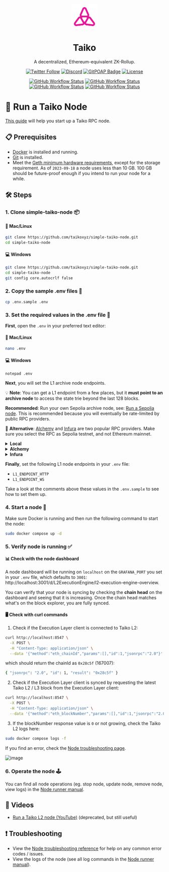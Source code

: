 <p align="center">
  <img src="taiko-icon-blk.svg" width="80" alt="Logo for Taiko" />
</p>

<h1 align="center">
  Taiko
</h1>

<p align="center">
  A decentralized, Ethereum-equivalent ZK-Rollup.
</p>

<div align="center">

[![Twitter Follow](https://img.shields.io/twitter/follow/taikoxyz?style=social)](https://twitter.com/taikoxyz)
[![Discord](https://img.shields.io/discord/984015101017346058?color=%235865F2&label=Discord&logo=discord&logoColor=%23fff)](https://discord.gg/taikoxyz)
[![GitPOAP Badge](https://public-api.gitpoap.io/v1/repo/taikoxyz/taiko-mono/badge)](https://www.gitpoap.io/gh/taikoxyz/taiko-mono)
[![License](https://img.shields.io/github/license/taikoxyz/taiko-mono)](https://github.com/taikoxyz/taiko-mono/blob/main/LICENSE.md)

[![GitHub Workflow Status](https://img.shields.io/github/actions/workflow/status/taikoxyz/taiko-mono/protocol.yml?branch=main&label=Protocol&logo=github)](https://github.com/taikoxyz/taiko-mono/actions/workflows/protocol.yml)
[![GitHub Workflow Status](https://img.shields.io/github/actions/workflow/status/taikoxyz/taiko-mono/relayer.yml?branch=main&label=Relayer&logo=github)](https://github.com/taikoxyz/taiko-mono/actions/workflows/relayer.yml)
[![GitHub Workflow Status](https://img.shields.io/github/actions/workflow/status/taikoxyz/taiko-mono/bridge-ui-v2.yml?branch=main&label=Bridge%20UI&logo=github)](https://github.com/taikoxyz/taiko-mono/actions/workflows/bridge-ui.yml)
[![GitHub Workflow Status](https://img.shields.io/github/actions/workflow/status/taikoxyz/taiko-mono/website.yml?branch=main&label=Website&logo=github)](https://github.com/taikoxyz/taiko-mono/actions/workflows/website.yml)

</div>

# 🚀 Run a Taiko Node

[This guide](https://taiko.xyz/docs/guides/run-a-taiko-node) will help you start up a Taiko RPC node.

## 📋 Prerequisites

- [Docker](https://docs.docker.com/engine/install/) is installed and running.
- [Git](https://github.com/git-guides/install-git/) is installed.
- Meet the [Geth minimum hardware requirements](https://github.com/ethereum/go-ethereum#hardware-requirements), except for the storage requirement. As of `2023-09-18` a node uses less than 10 GB. 100 GB should be future-proof enough if you intend to run your node for a while.

## 🛠️ Steps

### 1. Clone simple-taiko-node 📦

#### 🍏 Mac/Linux

```bash
git clone https://github.com/taikoxyz/simple-taiko-node.git
cd simple-taiko-node
```

#### 💻 Windows

```bash
git clone https://github.com/taikoxyz/simple-taiko-node.git
cd simple-taiko-node
git config core.autocrlf false
```

### 2. Copy the sample .env files 📄

```bash
cp .env.sample .env
```

### 3. Set the required values in the .env file 📝

**First**, open the `.env` in your preferred text editor:

#### 🍏 Mac/Linux

```bash
nano .env
```

#### 💻 Windows

```bash
notepad .env
```

**Next**, you will set the L1 archive node endpoints.

:bulb: **Note**: You can get a L1 endpoint from a few places, but it **must point to an archive node** to access the state trie beyond the last 128 blocks.

**Recommended**: Run your own Sepolia archive node, see: [Run a Sepolia node](https://taiko.xyz/docs/guides/run-a-sepolia-node). This is recommended because you will eventually be rate-limited by public RPC providers.

🔄 **Alternative**: [Alchemy](https://www.alchemy.com) and [Infura](https://www.infura.io) are two popular RPC providers. Make sure you select the RPC as Sepolia testnet, and not Ethereum mainnet.

<details>
  <summary><strong>Local</strong></summary>

If you are running a local Sepolia node, you cannot reference the L1 endpoints as `http://127.0.0.1:8545` and `ws://127.0.0.1:8546` because that is local to inside the simple-taiko-node Docker image. Depending on your firewall setup, you can do a few things. You can try:

Using `host.docker.internal` (see: [stack overflow](https://stackoverflow.com/questions/24319662/from-inside-of-a-docker-container-how-do-i-connect-to-the-localhost-of-the-mach))
Using the private ip address of your machine (use something like `ip addr show` to get this ip address)
  
</details>

<details>
  <summary><strong>Alchemy</strong></summary>

First, sign in to [Alchemy's dashboard](https://www.alchemy.com).
![image](https://github.com/fonckchain/simple-taiko-node/assets/30877952/921f7192-177b-48fc-8989-ad96cd24e459)

Then, go to "Create App".
![image](https://github.com/fonckchain/simple-taiko-node/assets/30877952/56d0ee7a-572d-4dfa-8c51-b910cc8c1500)

Next, configure your app:

- for "name", enter "Taiko A3 Node", or your preferred name.
- for "chain", select "Ethereum".
- for "network", select "Ethereum Sepolia".

Then, click the "Create app" button.
![image](https://github.com/fonckchain/simple-taiko-node/assets/30877952/0e5498ba-b92a-40ad-bb49-46f05aa91996)


After, go to "Dashboard", and click "view key".

You should see `https://eth-sepolia...` and `wss://eth-sepolia...`. Copy both endpoints.

These are your `L1_ENDPOINT_HTTP` and `L1_ENDPOINT_WS` on your `.env`.
![image](https://github.com/fonckchain/simple-taiko-node/assets/30877952/59427dd0-e638-422e-947f-3b14dfa0c614)
  
</details>

<details>
  <summary><strong>Infura</strong></summary>

First, sign in to [Infura's dashboard](https://www.infura.io).
![image](https://github.com/fonckchain/simple-taiko-node/assets/30877952/d58fae6d-75dc-430e-90a1-b0696fb65a0c)

Next, go to "API Keys", and click the "create new API key" button:

- for "network", select "Web3 API".
- for "name", enter "Taiko A3 Node", or your preferred name.

Then, click the "create" button.
![image](https://github.com/fonckchain/simple-taiko-node/assets/30877952/1340844a-ed9b-4ef6-8b78-70766c09a2be)

You should be redirected to your app's page.

Then go to "Endpoints", and select "Sepolia". Copy the `https://sepolia.infura...` endpoint.

This is your `L1_ENDPOINT_HTTP` on your `.env`.
![image](https://github.com/fonckchain/simple-taiko-node/assets/30877952/912ee99a-27fe-4878-89bd-1706d22be7c5)

Next, go to "WebSockets", and copy the `wss://sepolia.infura...` endpoint.

This is your `L1_ENDPOINT_WS` on your `.env`.
![image](https://github.com/fonckchain/simple-taiko-node/assets/30877952/1d22c93f-e864-4a31-afb7-1f376422d1d8)

</details>

**Finally**, set the following L1 node endpoints in your `.env` file:

- `L1_ENDPOINT_HTTP`
- `L1_ENDPOINT_WS`

Take a look at the comments above these values in the `.env.sample` to see how to set them up.

### 4. Start a node 🏁

Make sure Docker is running and then run the following command to start the node:

```bash
sudo docker compose up -d
```

### 5. Verify node is running ✅

#### 📊 Check with the node dashboard

A node dashboard will be running on `localhost` on the `GRAFANA_PORT` you set in your `.env` file, which defaults to `3001`: http://localhost:3001/d/L2ExecutionEngine/l2-execution-engine-overview.

You can verify that your node is syncing by checking the **chain head** on the dashboard and seeing that it is increasing. Once the chain head matches what's on the block explorer, you are fully synced.

#### 🖥️ Check with curl commands

1. Check if the Execution Layer client is connected to Taiko L2:

```bash
curl http://localhost:8547 \
  -X POST \
  -H "Content-Type: application/json" \
  --data '{"method":"eth_chainId","params":[],"id":1,"jsonrpc":"2.0"}'
```

which should return the chainId as `0x28c5f` (167007):

```bash
{ "jsonrpc": "2.0", "id": 1, "result": "0x28c5f" }
```

2. Check if the Execution Layer client is synced by requesting the latest Taiko L2 / L3 block from the Execution Layer client:

```bash
curl http://localhost:8547 \
  -X POST \
  -H "Content-Type: application/json" \
  --data '{"method":"eth_blockNumber","params":[],"id":1,"jsonrpc":"2.0"}'
```

3. If the blockNumber response value is `0` or not growing, check the Taiko L2 logs here:

```bash
sudo docker compose logs -f
```

If you find an error, check the [Node troubleshooting page](https://taiko.xyz/docs/reference/node-troubleshooting).

![image](https://github.com/fonckchain/simple-taiko-node/assets/30877952/ecbc4434-3c55-43cc-ab08-37471668f73f)

### 6. Operate the node 🕹️

You can find all node operations (eg. stop node, update node, remove node, view logs) in the [Node runner manual](https://taiko.xyz/docs/manuals/node-runner-manual).

## 🎥 Videos

- [Run a Taiko L2 node (YouTube)](https://www.youtube.com/watch?v=l_tVvDcuK5o) (deprecated, but still useful)

## ❗ Troubleshooting

- View the [Node troubleshooting reference](https://taiko.xyz/docs/reference/node-troubleshooting) for help on any common error codes / issues.
- View the logs of the node (see all log commands in the [Node runner manual](https://taiko.xyz/docs/manuals/node-runner-manual)).

